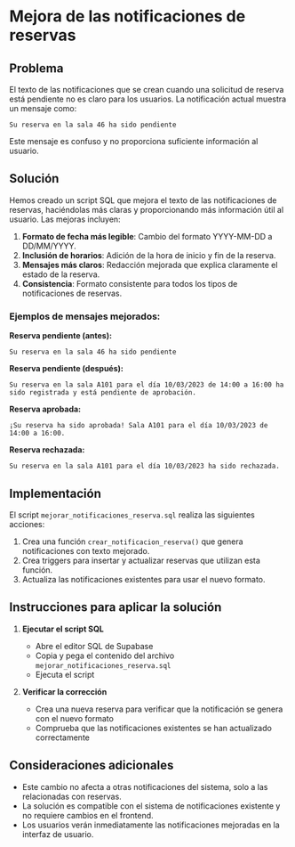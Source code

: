 # Mejora de las notificaciones de reservas

## Problema

El texto de las notificaciones que se crean cuando una solicitud de reserva está pendiente no es claro para los usuarios. La notificación actual muestra un mensaje como:

```
Su reserva en la sala 46 ha sido pendiente
```

Este mensaje es confuso y no proporciona suficiente información al usuario.

## Solución

Hemos creado un script SQL que mejora el texto de las notificaciones de reservas, haciéndolas más claras y proporcionando más información útil al usuario. Las mejoras incluyen:

1. **Formato de fecha más legible**: Cambio del formato YYYY-MM-DD a DD/MM/YYYY.
2. **Inclusión de horarios**: Adición de la hora de inicio y fin de la reserva.
3. **Mensajes más claros**: Redacción mejorada que explica claramente el estado de la reserva.
4. **Consistencia**: Formato consistente para todos los tipos de notificaciones de reservas.

### Ejemplos de mensajes mejorados:

**Reserva pendiente (antes):**
```
Su reserva en la sala 46 ha sido pendiente
```

**Reserva pendiente (después):**
```
Su reserva en la sala A101 para el día 10/03/2023 de 14:00 a 16:00 ha sido registrada y está pendiente de aprobación.
```

**Reserva aprobada:**
```
¡Su reserva ha sido aprobada! Sala A101 para el día 10/03/2023 de 14:00 a 16:00.
```

**Reserva rechazada:**
```
Su reserva en la sala A101 para el día 10/03/2023 ha sido rechazada.
```

## Implementación

El script `mejorar_notificaciones_reserva.sql` realiza las siguientes acciones:

1. Crea una función `crear_notificacion_reserva()` que genera notificaciones con texto mejorado.
2. Crea triggers para insertar y actualizar reservas que utilizan esta función.
3. Actualiza las notificaciones existentes para usar el nuevo formato.

## Instrucciones para aplicar la solución

1. **Ejecutar el script SQL**
   - Abre el editor SQL de Supabase
   - Copia y pega el contenido del archivo `mejorar_notificaciones_reserva.sql`
   - Ejecuta el script

2. **Verificar la corrección**
   - Crea una nueva reserva para verificar que la notificación se genera con el nuevo formato
   - Comprueba que las notificaciones existentes se han actualizado correctamente

## Consideraciones adicionales

- Este cambio no afecta a otras notificaciones del sistema, solo a las relacionadas con reservas.
- La solución es compatible con el sistema de notificaciones existente y no requiere cambios en el frontend.
- Los usuarios verán inmediatamente las notificaciones mejoradas en la interfaz de usuario. 